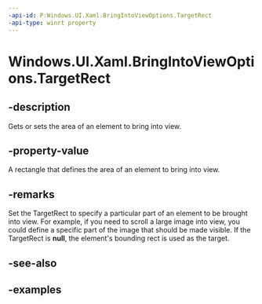 ```yaml
---
-api-id: P:Windows.UI.Xaml.BringIntoViewOptions.TargetRect
-api-type: winrt property
---
```


<!-- Property syntax.
public IReference<Rect> TargetRect { get;  set; }
-->

# Windows.UI.Xaml.BringIntoViewOptions.TargetRect

## -description
Gets or sets the area of an element to bring into view.



## -property-value
A rectangle that defines the area of an element to bring into view.

## -remarks
Set the TargetRect to specify a particular part of an element to be brought into view. For example, if you need to scroll a large image into view, you could define a specific part of the image that should be made visible. If the TargetRect is **null**, the element's bounding rect is used as the target.

## -see-also


## -examples

